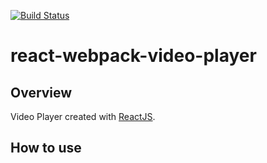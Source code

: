 [![Build Status](https://travis-ci.org/danawhite/react-webpack-video-player.svg)](https://travis-ci.org/danawhite/react-webpack-video-player)

# react-webpack-video-player

## Overview

Video Player created with [ReactJS](https://facebook.github.io/react).

## How to use


